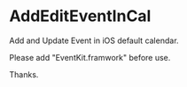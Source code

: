 AddEditEventInCal
=================

Add and Update Event in iOS default calendar.

Please add "EventKit.framwork" before use.

Thanks.

